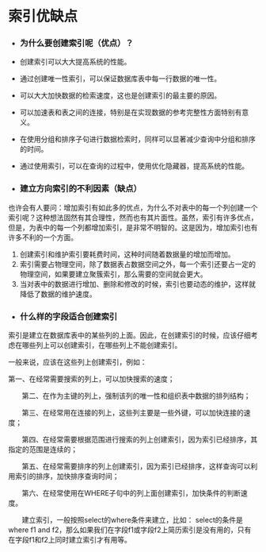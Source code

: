 # 索引优缺点

* ### **为什么要创建索引呢（优点）？**
* 创建索引可以大大提高系统的性能。

* 通过创建唯一性索引，可以保证数据库表中每一行数据的唯一性。
* 可以大大加快数据的检索速度，这也是创建索引的最主要的原因。
* 可以加速表和表之间的连接，特别是在实现数据的参考完整性方面特别有意义。
* 在使用分组和排序子句进行数据检索时，同样可以显著减少查询中分组和排序的时间。
* 通过使用索引，可以在查询的过程中，使用优化隐藏器，提高系统的性能。

* ### **建立方向索引的不利因素（缺点）**

也许会有人要问：增加索引有如此多的优点，为什么不对表中的每一个列创建一个索引呢？这种想法固然有其合理性，然而也有其片面性。虽然，索引有许多优点，但是，为表中的每一个列都增加索引，是非常不明智的。这是因为，增加索引也有许多不利的一个方面。

1. 创建索引和维护索引要耗费时间，这种时间随着数据量的增加而增加。
2. 索引需要占物理空间，除了数据表占数据空间之外，每一个索引还要占一定的物理空间，如果要建立聚簇索引，那么需要的空间就会更大。
3. 当对表中的数据进行增加、删除和修改的时候，索引也要动态的维护，这样就降低了数据的维护速度。



* ### 什么样的字段适合创建索引 

索引是建立在数据库表中的某些列的上面。因此，在创建索引的时候，应该仔细考虑在哪些列上可以创建索引，在哪些列上不能创建索引。

一般来说，应该在这些列上创建索引，例如：

第一、在经常需要搜索的列上，可以加快搜索的速度； 

       第二、在作为主键的列上，强制该列的唯一性和组织表中数据的排列结构； 

       第三、在经常用在连接的列上，这些列主要是一些外键，可以加快连接的速度； 

       第四、在经常需要根据范围进行搜索的列上创建索引，因为索引已经排序，其指定的范围是连续的； 

       第五、在经常需要排序的列上创建索引，因为索引已经排序，这样查询可以利用索引的排序，加快排序查询时间； 

       第六、在经常使用在WHERE子句中的列上面创建索引，加快条件的判断速度。



       建立索引，一般按照select的where条件来建立，比如： select的条件是where f1 and f2，那么如果我们在字段f1或字段f2上简历索引是没有用的，只有在字段f1和f2上同时建立索引才有用等。



